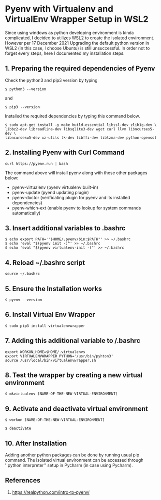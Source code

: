 # Pyenv with Virtualenv and VirtualEnv Wrapper Setup in WSL2

Since using windows as python developing environment is kinda complicated, I decided to utilizes WSL2 to create the isolated environment. However per 17 December 2021
Upgrading the default python version in WSL2 (in this case, I choose Ubuntu) is still unsuccessful.
In order not to forget every steps, here I documented my installation steps.

## 1. Preparing the required dependencies of Pyenv

Check the python3 and pip3 version by typing

```
$ python3 --version
```

and 

```
$ pip3 --version
```

Installed the required dependencies by typing this command below.

```
$ sudo apt-get install -y make build-essential libssl-dev zlib1g-dev \
libbz2-dev libreadline-dev libsqlite3-dev wget curl llvm libncurses5-dev \
libncursesw5-dev xz-utils tk-dev libffi-dev liblzma-dev python-openssl
```

## 2. Installing Pyenv with Curl Command

```
curl https://pyenv.run | bash
```
The command above will install pyenv along with these other packages below:

- pyenv-virtualenv (pyenv virtualenv built-in)
- pyenv-update (pyend updating plugin)
- pyenv-doctor (verificating plugin for pyenv and its installed dependencies)
- pyenv-which-ext (enable pyenv to lookup for system commands automatically)

## 3. Insert additional variables to .bashrc

```
$ echo export PATH='"$HOME/.pyenv/bin:$PATH"' >> ~/.bashrc
$ echo 'eval "$(pyenv init -)"' >> ~/.bashrc 
$ echo 'eval "$(pyenv virtualenv-init -)"' >> ~/.bashrc
```

## 4. Reload ~/.bashrc script

```
source ~/.bashrc
```

## 5. Ensure the Installation works

```
$ pyenv --version
```

## 6. Install Virtual Env Wrapper

```
$ sudo pip3 install virtualenvwrapper
```

## 7. Adding this additional variable to /.bashrc

```
export WORKON_HOME=$HOME/.virtualenvs
export VIRTUALENVWRAPPER_PYTHON='/usr/bin/pyhton3'
source /usr/local/bin/virtualenvwrapper.sh
```

## 8. Test the wrapper by creating a new virtual environment

```
$ mkvirtualenv [NAME-OF-THE-NEW-VIRTUAL-ENVIRONMENT]
```

## 9. Activate and deactivate virtual environment

```
$ workon [NAME-OF-THE-NEW-VIRTUAL-ENVIRONMENT]
```

```
$ deactivate
```

## 10. After Installation

Adding another python packages can be done by running usual pip command. The isolated virtual environment can be accessed
through ''python interpreter'' setup in Pycharm (in case using Pycharm).

## References
1. https://realpython.com/intro-to-pyenv/

